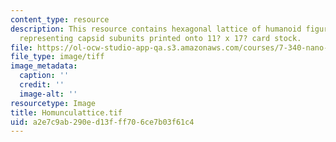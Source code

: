```yaml
---
content_type: resource
description: This resource contains hexagonal lattice of humanoid figures (a homuncu-lattice)
  representing capsid subunits printed onto 11? x 17? card stock.
file: https://ol-ocw-studio-app-qa.s3.amazonaws.com/courses/7-340-nano-life-an-introduction-to-virus-structure-and-assembly-fall-2005/a2e7c9ab290ed13fff706ce7b03f61c4_Homunculattice.tif
file_type: image/tiff
image_metadata:
  caption: ''
  credit: ''
  image-alt: ''
resourcetype: Image
title: Homunculattice.tif
uid: a2e7c9ab-290e-d13f-ff70-6ce7b03f61c4
---
```

